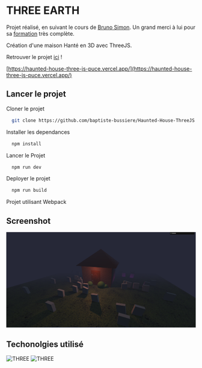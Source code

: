 
# THREE EARTH

Projet réalisé, en suivant le cours de [Bruno Simon](https://bruno-simon.com). Un grand merci à lui pour sa [formation](https://threejs-journey.com/) très complète.

Création d'une maison Hanté en 3D avec ThreeJS.

Retrouver le projet [ici](https://haunted-house-three-js-puce.vercel.app/) ! 

[https://haunted-house-three-js-puce.vercel.app/](https://haunted-house-three-js-puce.vercel.app/)

## Lancer le projet


Cloner le projet 

```bash
  git clone https://github.com/baptiste-bussiere/Haunted-House-ThreeJS.git
```


Installer les dependances

```bash
  npm install
```

Lancer le Projet

```bash
  npm run dev
```


Deployer le projet

```bash
  npm run build
```

Projet utilisant Webpack


## Screenshot
![App Screenshot](https://raw.githubusercontent.com/baptiste-bussiere/Haunted-House-ThreeJS/master/screenshots/screen.png)

## Techonolgies utilisé

![THREE](https://img.shields.io/badge/-ThreeJS-000000?logo=three.js&logoColor=white&style=flat-square)
![THREE](https://img.shields.io/badge/-WEBGL-990000?logo=webgl&logoColor=white&style=flat-square)
